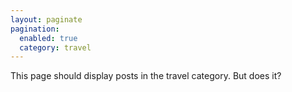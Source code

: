 ```yaml
---
layout: paginate
pagination: 
  enabled: true
  category: travel
---
```


<p>This page should display posts in the travel category. But does it?</p>